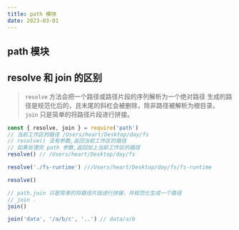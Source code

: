 ```yaml
---
title: path 模块
date: 2023-03-01
---
```


## path 模块

## resolve 和 join 的区别

> `resolve` 方法会把一个路径或路径片段的序列解析为一个绝对路径 生成的路径是规范化后的，且末尾的斜杠会被删除，除非路径被解析为根目录。 `join` 只是简单的将路径片段进行拼接。

```js
const { resolve, join } = require('path')
// 当前工作区的路径 /Users/heart/Desktop/day/fs
// resolve() 没有参数,返回当前工作区的路径
// 如果处理完 path 参数,返回加上当前工作区的路径
resolve() // /Users/heart/Desktop/day/fs

resolve('./fs-runtime') ///Users/heart/Desktop/day/fs/fs-runtime

resolve()

// path.join 只是简单的将路径片段进行拼接，并规范化生成一个路径
// join .
join()

join('data', '/a/b/c', '..') // data/a/b
```

